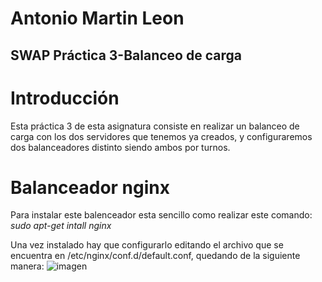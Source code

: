 #         Antonio Martin Leon
##        SWAP Práctica 3-Balanceo de carga

# Introducción
Esta práctica 3 de esta asignatura consiste en realizar un balanceo de carga con los dos servidores que tenemos ya creados, y configuraremos dos balanceadores distinto siendo ambos por turnos.

# Balanceador nginx
Para instalar este balenceador esta sencillo como realizar este comando:
*sudo apt-get intall nginx*

Una vez instalado hay que configurarlo editando el archivo que se encuentra en /etc/nginx/conf.d/default.conf, quedando de la siguiente manera:
![imagen]()
